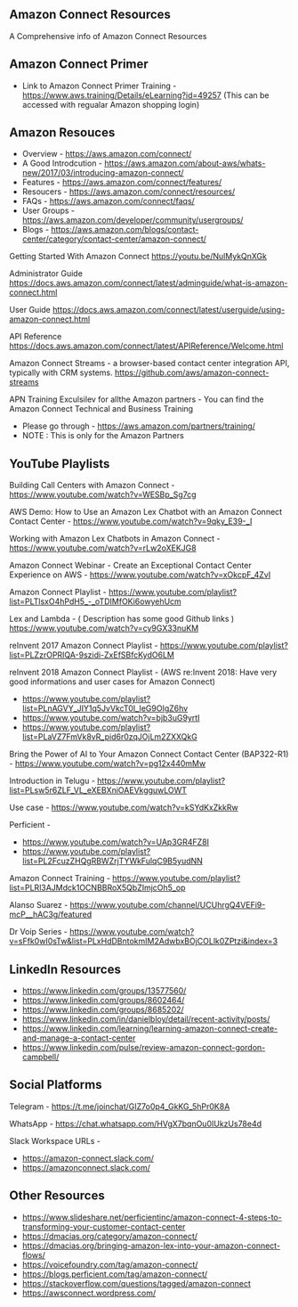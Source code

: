## Amazon Connect Resources
 A Comprehensive info of Amazon Connect Resources
 
## Amazon Connect Primer
* Link to Amazon Connect Primer Training - https://www.aws.training/Details/eLearning?id=49257
(This can be accessed with regualar Amazon shopping login)

## Amazon Resouces
* Overview - https://aws.amazon.com/connect/
* A Good Introdcution - https://aws.amazon.com/about-aws/whats-new/2017/03/introducing-amazon-connect/
* Features - https://aws.amazon.com/connect/features/
* Resoucers - https://aws.amazon.com/connect/resources/
* FAQs - https://aws.amazon.com/connect/faqs/
* User Groups - https://aws.amazon.com/developer/community/usergroups/
* Blogs - https://aws.amazon.com/blogs/contact-center/category/contact-center/amazon-connect/

Getting Started With Amazon Connect 
https://youtu.be/NulMykQnXGk

Administrator Guide
https://docs.aws.amazon.com/connect/latest/adminguide/what-is-amazon-connect.html

User Guide
https://docs.aws.amazon.com/connect/latest/userguide/using-amazon-connect.html

API Reference
https://docs.aws.amazon.com/connect/latest/APIReference/Welcome.html

Amazon Connect Streams - a browser-based contact center integration API, typically with CRM systems.
https://github.com/aws/amazon-connect-streams

APN Training
Exculsilev for allthe Amazon partners - You can find the Amazon Connect Technical and Business Training 
* Please go through - https://aws.amazon.com/partners/training/
* NOTE : This is only for the Amazon Partners 

## YouTube Playlists
Building Call Centers with Amazon Connect - 
https://www.youtube.com/watch?v=WESBp_Sg7cg

AWS Demo: How to Use an Amazon Lex Chatbot with an Amazon Connect Contact Center - 
https://www.youtube.com/watch?v=9qky_E39-_I

Working with Amazon Lex Chatbots in Amazon Connect - 
https://www.youtube.com/watch?v=rLw2oXEKJG8

Amazon Connect Webinar - Create an Exceptional Contact Center Experience on AWS - 
https://www.youtube.com/watch?v=xOkcpF_4ZvI

Amazon Connect Playlist - 
https://www.youtube.com/playlist?list=PLTlsxO4hPdH5_-_oTDIMfOKi6owyehUcm

Lex and Lambda - ( Description has some good Github links )
https://www.youtube.com/watch?v=cy9GX33nuKM
 
reInvent 2017 Amazon Connect Playlist - 
https://www.youtube.com/playlist?list=PLZzrOPRIQA-9szidi-ZxEfSBfcKydO6LM

reInvent 2018 Amazon Connect Playlist - (AWS re:Invent 2018: Have very good informations and user cases for Amazon Connect)
* https://www.youtube.com/playlist?list=PLnAGVY_JIY1q5JvVkcT0I_IeG9OIgZ6hv
* https://www.youtube.com/watch?v=bjb3uG9yrtI
* https://www.youtube.com/playlist?list=PLaVZ7FmVk8vR_pid6r0zqJOjLm2ZXXQkG

Bring the Power of AI to Your Amazon Connect Contact Center (BAP322-R1) - 
https://www.youtube.com/watch?v=pg12x440mMw

Introduction in Telugu - 
https://www.youtube.com/playlist?list=PLsw5r6ZLF_VL_eXEBXniOAEVkgguwLOWT

Use case -
https://www.youtube.com/watch?v=kSYdKxZkkRw

Perficient  - 
* https://www.youtube.com/watch?v=UAp3GR4FZ8I
* https://www.youtube.com/playlist?list=PL2FcuzZHQgRBWZrjTYWkFulqC9B5yudNN

Amazon Connect Training - 
https://www.youtube.com/playlist?list=PLRl3AJMdck1OCNBBRoX5QbZImjcOh5_op

Alanso Suarez - 
https://www.youtube.com/channel/UCUhrgQ4VEFi9-mcP__hAC3g/featured

Dr Voip Series - 
https://www.youtube.com/watch?v=sFfk0wI0sTw&list=PLxHdDBntokmIM2AdwbxBOjCOLlk0ZPtzi&index=3

## LinkedIn Resources

* https://www.linkedin.com/groups/13577560/
* https://www.linkedin.com/groups/8602464/
* https://www.linkedin.com/groups/8685202/
* https://www.linkedin.com/in/danielbloy/detail/recent-activity/posts/
* https://www.linkedin.com/learning/learning-amazon-connect-create-and-manage-a-contact-center
* https://www.linkedin.com/pulse/review-amazon-connect-gordon-campbell/

## Social Platforms
Telegram - 
https://t.me/joinchat/GIZ7o0p4_GkKG_5hPr0K8A

WhatsApp - 
https://chat.whatsapp.com/HVgX7bqnOu0IUkzUs78e4d

Slack Workspace URLs - 
* https://amazon-connect.slack.com/
* https://amazonconnect.slack.com/

## Other Resources
* https://www.slideshare.net/perficientinc/amazon-connect-4-steps-to-transforming-your-customer-contact-center
* https://dmacias.org/category/amazon-connect/
* https://dmacias.org/bringing-amazon-lex-into-your-amazon-connect-flows/
* https://voicefoundry.com/tag/amazon-connect/
* https://blogs.perficient.com/tag/amazon-connect/
* https://stackoverflow.com/questions/tagged/amazon-connect
* https://awsconnect.wordpress.com/

